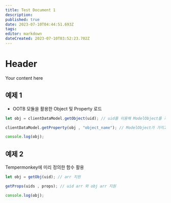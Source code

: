 ```yaml
---
title: Test Document 1
description: 
published: true
date: 2023-07-10T04:44:51.693Z
tags: 
editor: markdown
dateCreated: 2023-07-10T03:52:23.702Z
---
```


# Header
Your content here

## 예제 1

- OOTB 모듈을 활용한 Object 및 Property 로드

```js
let obj = clientDataModel.getObject(uid); // uid를 이용해 ModelObject를 가져옴.

clientDataModel.getProperty(obj , "object_name"); // ModelObject가 가지고 있는 속성.

console.log(obj);
``` 

## 예제 2 

Tempermonkey에 미리 정의한 함수 활용

```js
let obj = getObj(uid); // arr 지원

getProps(uids , props); // uid arr 와 obj arr 지원

console.log(obj);
```
